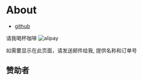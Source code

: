 # About

- [github](https://github.com/JavaHello)

请我喝杯咖啡
![alipay](/about/IMG_1380.JPG)

如需要显示在此页面，请发送邮件给我, 提供名称和订单号

## 赞助者
